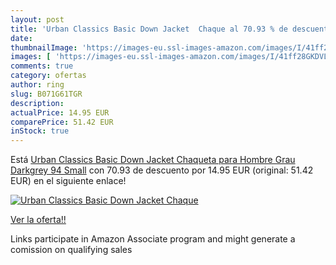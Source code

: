 ```yaml
---
layout: post
title: 'Urban Classics Basic Down Jacket  Chaque al 70.93 % de descuento'
date: 
thumbnailImage: 'https://images-eu.ssl-images-amazon.com/images/I/41ff28GKDVL._SL200_.jpg'
images: [ 'https://images-eu.ssl-images-amazon.com/images/I/41ff28GKDVL._SL200_.jpg' ]
comments: true
category: ofertas
author: ring
slug: B071G61TGR
description:
actualPrice: 14.95 EUR
comparePrice: 51.42 EUR
inStock: true
---
```


Está [Urban Classics Basic Down Jacket  Chaqueta para Hombre  Grau  Darkgrey 94   Small](https://www.amazon.es/dp/B071G61TGR/?tag=tolees-21) con 70.93 de descuento por 14.95 EUR (original: 51.42 EUR) en el siguiente enlace!

[![Urban Classics Basic Down Jacket  Chaque](https://images-eu.ssl-images-amazon.com/images/I/41ff28GKDVL._SL200_.jpg)](https://www.amazon.es/dp/B071G61TGR/?tag=tolees-21)

[Ver la oferta!!](https://www.amazon.es/dp/B071G61TGR/?tag=tolees-21)

Links participate in Amazon Associate program and might generate a comission on qualifying sales


